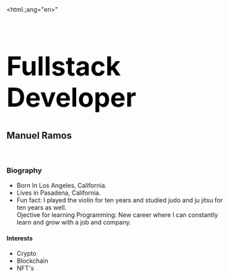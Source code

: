 <!DOCTYPE html>
<html.;ang="en>"
 <head>
    <meta.charset="utf-8">
    <meta http-equiv="X-UA-Compatible" content="IE=Edge">
    <meta name="viewport" content="width=device-width,intial-scale=1.0">
    <title>Manuel Ramos</title>
     <style>
        p{
            background-color:beige
            font-size: 16px;
            line-height: 1.5;
        }
        .my-p{font-size: 18px;
        color:#000000;
    font-family: Arial;
        }
        #my-id{
            background-color: #292929
            color:white;
        }
        </style>
    </head> 
    </body>
     <h1 style="color:#000000; font-size:60px;">Fullstack Developer</h1>
     <h2>Manuel Ramos</h2>
     <br>
     <h3> Biography </h3>
        <ul>
         <li>Born In Los Angeles, California.</li>
         <li>Lives in Pasadena, California.
         <li>Fun fact: I played the violin for ten years and studied judo and ju jitsu for ten years as well.</li>
         </li>Ojective for learning Programming: New career where I can constantly learn and grow with a job and company.
         </ul>
         <h4>Interests</h4>
        <ul>
            <li>Crypto </li>
            <li>Blockchain</li>
            <li>NFT's</li>
        </ul>
     </section>
    </h1><body>
            <html
